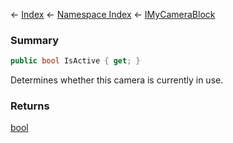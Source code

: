 ← [Index](Api-Index) ← [Namespace Index](Namespace-Index) ← [IMyCameraBlock](Sandbox.ModAPI.Ingame.IMyCameraBlock)

### Summary

```csharp
public bool IsActive { get; }
```

Determines whether this camera is currently in use.

### Returns

[bool](https://docs.microsoft.com/en-us/dotnet/api/System.Boolean?view=netframework-4.6)

